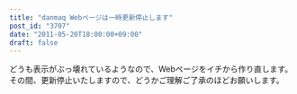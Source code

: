 ```yaml
---
title: "danmaq Webページは一時更新停止します"
post_id: "3707"
date: "2011-05-20T18:00:00+09:00"
draft: false
---
```



どうも表示がぶっ壊れているようなので、Webページをイチから作り直します。その間、更新停止いたしますので、どうかご理解ご了承のほどお願いします。
